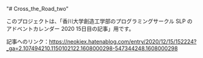 "# Cross_the_Road_two" 

このプロジェクトは、「香川大学創造工学部のプログラミングサークル SLP の アドベントカレンダー 2020 15日目の記事」用です。

記事へのリンク：https://neokiex.hatenablog.com/entry/2020/12/15/152224?_ga=2.107494210.1150102122.1608000298-547344248.1608000298
